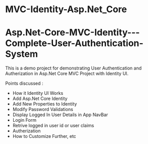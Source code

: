 # MVC-Identity-Asp.Net_Core

# Asp.Net-Core-MVC-Identity---Complete-User-Authentication-System
This is a demo project for demonstrating User Authentication and Autherization in Asp.Net Core MVC Project with Identity UI.


Points discussed :
-	How it Identity UI Works
-	Add Asp.Net Core Identity
-	Add New Properties to Identity
-	Modify Password Validations
-	Display Logged In User Details in App NavBar 
-	Login Form
-	Retrive logged in user id or user claims
-	Autherization
-	How to Customize Further, etc
